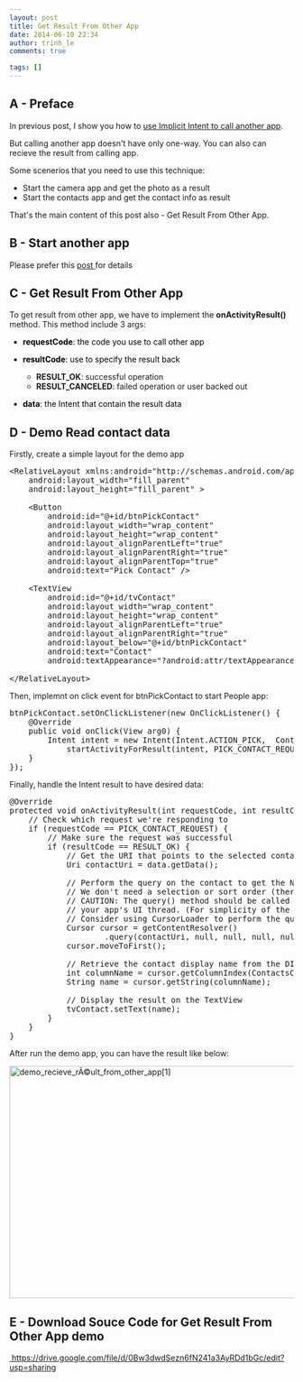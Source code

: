 ```yaml
---
layout: post
title: Get Result From Other App
date: 2014-06-10 22:34
author: trinh_le
comments: true

tags: []
---
```


<h2>A - Preface</h2>
In previous post, I show you how to <a title="Use Implicit Intent to Call Another App" href="http://icetea09.com/blog/2014/05/06/android-use-implicit-intent-call-another-app/" target="_blank">use Implicit Intent to call another app</a>.

But calling another app doesn't have only one-way. You can also can recieve the result from calling app.

Some scenerios that you need to use this technique:
<ul>
	<li>Start the camera app and get the photo as a result</li>
	<li>Start the contacts app and get the contact info as result</li>
</ul>
That's the main content of this post also - Get Result From Other App.

<!--more-->
<h2>B - Start another app</h2>
Please prefer this <a title="Use Implicit Intent to Call Another App" href="http://icetea09.com/blog/2014/05/06/android-use-implicit-intent-call-another-app/" target="_blank">post </a>for details
<h2>C - Get Result From Other App</h2>
To get result from other app, we have to implement the <strong>onActivityResult()</strong> method. This method include 3 args:
<ul>
	<li>
<p class="prettyprint" style="color: #006600;"><span class="pln" style="color: #000000;"><strong>requestCode</strong>: the code you use to call other app</span></p>
</li>
	<li>
<p class="prettyprint" style="color: #006600;"><span class="pln" style="color: #000000;"><strong>resultCode</strong>: use to specify the result back</span></p>

<ul>
	<li><strong>RESULT_OK</strong>: successful operation</li>
	<li><strong>RESULT_CANCELED</strong>: failed operation or user backed out</li>
</ul>
</li>
	<li>
<p class="prettyprint" style="color: #006600;"><span class="pln" style="color: #000000;"><strong>data</strong>: the Intent that contain the result data</span></p>
</li>
</ul>
<h2>D - Demo Read contact data</h2>
Firstly, create a simple layout for the demo app

<pre>
&lt;RelativeLayout xmlns:android=&quot;http://schemas.android.com/apk/res/android&quot;
    android:layout_width=&quot;fill_parent&quot;
    android:layout_height=&quot;fill_parent&quot; &gt;

    &lt;Button
        android:id=&quot;@+id/btnPickContact&quot;
        android:layout_width=&quot;wrap_content&quot;
        android:layout_height=&quot;wrap_content&quot;
        android:layout_alignParentLeft=&quot;true&quot;
        android:layout_alignParentRight=&quot;true&quot;
        android:layout_alignParentTop=&quot;true&quot;
        android:text=&quot;Pick Contact&quot; /&gt;

    &lt;TextView
        android:id=&quot;@+id/tvContact&quot;
        android:layout_width=&quot;wrap_content&quot;
        android:layout_height=&quot;wrap_content&quot;
        android:layout_alignParentLeft=&quot;true&quot;
        android:layout_alignParentRight=&quot;true&quot;
        android:layout_below=&quot;@+id/btnPickContact&quot;
        android:text=&quot;Contact&quot;
        android:textAppearance=&quot;?android:attr/textAppearanceLarge&quot; /&gt;

&lt;/RelativeLayout&gt;
</pre>

Then, implemnt on click event for btnPickContact to start People app:

<pre>
btnPickContact.setOnClickListener(new OnClickListener() {
	@Override
	public void onClick(View arg0) {
		Intent intent = new Intent(Intent.ACTION_PICK,  ContactsContract.Contacts.CONTENT_URI);
	        startActivityForResult(intent, PICK_CONTACT_REQUEST);
	}
});
</pre>

Finally, handle the Intent result to have desired data:

<pre>
@Override
protected void onActivityResult(int requestCode, int resultCode, Intent data) {
	// Check which request we're responding to
	if (requestCode == PICK_CONTACT_REQUEST) {
		// Make sure the request was successful
		if (resultCode == RESULT_OK) {
			// Get the URI that points to the selected contact
			Uri contactUri = data.getData();

			// Perform the query on the contact to get the NUMBER column
			// We don't need a selection or sort order (there's only one result for the given URI)
			// CAUTION: The query() method should be called from a separate thread to avoid blocking
			// your app's UI thread. (For simplicity of the sample, this code doesn't do that.)
			// Consider using CursorLoader to perform the query.
			Cursor cursor = getContentResolver()
					.query(contactUri, null, null, null, null);
			cursor.moveToFirst();

			// Retrieve the contact display name from the DISPLAY_NAME column
			int columnName = cursor.getColumnIndex(ContactsContract.Contacts.DISPLAY_NAME);
			String name = cursor.getString(columnName);

			// Display the result on the TextView
			tvContact.setText(name);
		}
	}
}
</pre>

After run the demo app, you can have the result like below:

<img class="size-full wp-image-1698 aligncenter" src="http://icetea09.com/wp-content/uploads/2014/06/demo_recieve_rÃ©ult_from_other_app1.png" alt="demo_recieve_rÃ©ult_from_other_app[1]" width="750" height="412" />
<h2>E - Download Souce Code for Get Result From Other App demo</h2>
<a href="https://drive.google.com/file/d/0Bw3dwdSezn6fN241a3AyRDd1bGc/edit?usp=sharing" target="_blank"> https://drive.google.com/file/d/0Bw3dwdSezn6fN241a3AyRDd1bGc/edit?usp=sharing</a>

